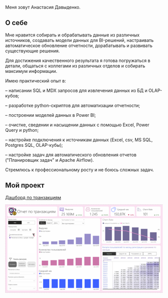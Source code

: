 Меня зовут Анастасия Давыденко.

## О себе

Мне нравится собирать и обрабатывать данные из различных источников, создавать модели данных для BI-решений, настраивать автоматическое обновление отчетности, дорабатывать и развивать существующие решения.

Для достижения качественного результата я готова погружаться в детали, общаться с коллегами из различных отделов и собирать максимум информации.

Имею практический опыт в:

– написании SQL и MDX запросов для извлечения данных из БД и OLAP-кубов;

– разработке python-скриптов для автоматизации отчетности;

– построении моделей данных в Power BI;

– очистке, сведении и насыщении данных с помощью Excel, Power Query и python;

– настройке подключения к источникам данных (Excel, csv, MS SQL, Postgres SQL, OLAP-кубы);

– настройке задач для автоматического обновления отчетов ("Планировщик задач" и Apache Airflow).

Стремлюсь к профессиональному росту и не боюсь сложных задач.


## Мой проект
[Дашборд по транзакциям](https://github.com/AnastasiyaDavydenko/Dashboard)

![image](https://github.com/AnastasiyaDavydenko/Dashboard/blob/28935bb353118b1c7ad040cabcabc93e92cf6d90/screenshot.png)
